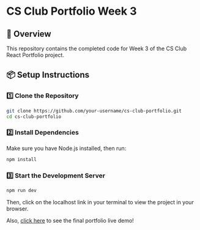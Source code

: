 # CS Club Portfolio Week 3

## 📌 Overview

This repository contains the completed code for Week 3 of the CS Club React Portfolio project.

## 📦 Setup Instructions

### 1️⃣ Clone the Repository

```sh
git clone https://github.com/your-username/cs-club-portfolio.git
cd cs-club-portfolio
```

### 2️⃣ Install Dependencies

Make sure you have Node.js installed, then run:

```sh
npm install
```

### 3️⃣ Start the Development Server

```sh
npm run dev
```

Then, click on the localhost link in your terminal to view the project in your browser.

Also, [click here](https://drguzi.vercel.app/) to see the final portfolio live demo!
